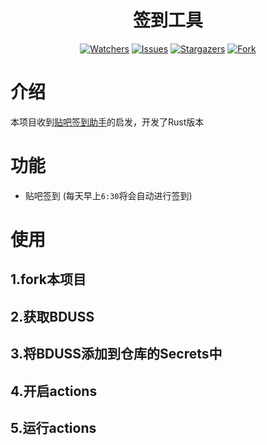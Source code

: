 <div align="center">
  <h1 align="center">签到工具</h1>
  <p align="center">
    <a href="https://github.com/KiritanTakechi/sign-in">
      <img alt="Watchers" src="https://img.shields.io/github/watchers/KiritanTakechi/sign-in?style=for-the-badge&logo=github&color=ff69b4&logoColor=fff&labelColor=333"></a>
    <a href="https://github.com/KiritanTakechi/sign-in/issues">
      <img alt="Issues" src="https://img.shields.io/github/issues/KiritanTakechi/sign-in?style=for-the-badge&logo=gitbook&color=yellow&logoColor=fff&labelColor=333"></a>
    <a href="https://github.com/KiritanTakechi/sign-in/stargazers">
      <img alt="Stargazers" src="https://img.shields.io/github/stars/KiritanTakechi/sign-in?style=for-the-badge&logo=starship&color=blueviolet&logoColor=fff&labelColor=333"></a>
    <a href="https://github.com/KiritanTakechi/sign-in/forks">
      <img alt="Fork" src="https://img.shields.io/github/forks/KiritanTakechi/sign-in?style=for-the-badge&logo=forgejo&color=green&logoColor=fff&labelColor=333"/></a>
  </p>
</div>

# 介绍
本项目收到[贴吧签到助手](https://github.com/TouhouAsia/TiebaSignIn-1)的启发，开发了Rust版本

# 功能
+  贴吧签到 (每天早上`6:30`将会自动进行签到)

# 使用
## 1.fork本项目
## 2.获取BDUSS
## 3.将BDUSS添加到仓库的Secrets中
## 4.开启actions
## 5.运行actions
